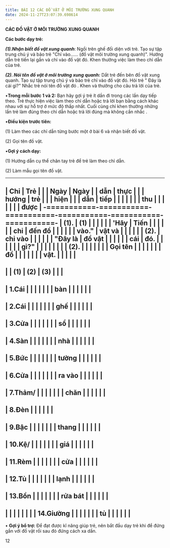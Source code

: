 ```yaml
---
title: BÀI 12 CÁC ĐỒ VẬT Ở MÔI TRƯỜNG XUNG QUANH
date: 2024-11-27T23:07:39.698614
---
```

**CÁC ĐỒ VẬT Ở MÔI TRƯỜNG XUNG QUANH**

**Các bước dạy trẻ:**

***(1).Nhận biết đồ vật xung quanh***: Ngồi trên ghế đối diện với trẻ.
Tạo sự tập trung chú ý và bảo trẻ "Chỉ vào...... (đồ vật môi trường
xung quanh)". Hướng dẫn trẻ tiến lại gần và chỉ vào đồ vật đó. Khen
thưởng việc làm theo chỉ dẫn của trẻ.

***(2). Nói tên đồ vật ở môi trường xung quanh:*** Dắt trẻ đến bên đồ
vật xung quanh. Tạo sự tập trung chú ý và bảo trẻ chỉ vào đồ vật đó.
Hỏi trẻ " Đây là cái gì?" Nhắc trẻ nói tên đồ vật đó . Khen và thưởng
cho câu trả lời của trẻ.

•**Trong mỗi bước 1 và 2:** Bạn hãy gợi ý trẻ ít dần đi trong các lần
dạy tiếp theo. Trẻ thực hiện việc làm theo chỉ dẫn hoặc trả lời bạn
bằng cách khác nhau với sự hỗ trợ ở mức độ thấp nhất. Cuối cùng chỉ
khen thưởng những lần trẻ làm đúng theo chỉ dẫn hoặc trả lời đúng mà
không cần nhắc .

•**Điều kiện trước tiên:**

(1) Làm theo các chỉ dẫn từng bước một ở bài 6 và nhận biết đồ vật.

(2) Gọi tên đồ vật.

•**Gợi ý cách dạy:**

(1) Hướng dẫn cụ thể chân tay trẻ để trẻ làm theo chỉ dẫn.

(2) Làm mẫu gọi tên đồ vật.

-------------------------------------------------------------------------
| **Chỉ     | **Trẻ     |           |           | **Ngày  | **Ngày  |
| dẫn**     | thực      |           |           | hướng   | trẻ     |
|           | hiện**    |           |           | dẫn**   | tiếp    |
|           |           |           |           |           | thu     |
|           |           |           |           |           | được**  |
-===========-===========-===========-===========-===========-===========-
| **(1).  | **(1)   |           |           |           |           |
| 'Hãy    | Tiến    |           |           |           |           |
| chỉ     | đến đồ  |           |           |           |           |
| vào."   | vật và  |           |           |           |           |
| (2).    | chỉ vào |           |           |           |           |
| "Đây là | đồ vật  |           |           |           |           |
| cái     | đó.**   |           |           |           |           |
| gì?"**  |         |           |           |           |           |
|           | **(2).  |           |           |           |           |
|           | Gọi tên |           |           |           |           |
|           | đồ      |           |           |           |           |
|           | vật.**  |           |           |           |           |
-------------------------------------------------------------------------
|           | **(1)**   | **(2)**   | **(3)**   |           |           |
-------------------------------------------------------------------------
| 1.Cái   |           |           |           |           |           |
| bàn     |           |           |           |           |           |
-------------------------------------------------------------------------
| 2.Cái   |           |           |           |           |           |
| ghế     |           |           |           |           |           |
-------------------------------------------------------------------------
| 3.Cửa   |           |           |           |           |           |
| sổ      |           |           |           |           |           |
-------------------------------------------------------------------------
| 4.Sàn   |           |           |           |           |           |
| nhà     |           |           |           |           |           |
-------------------------------------------------------------------------
| 5.Bức   |           |           |           |           |           |
| tường   |           |           |           |           |           |
-------------------------------------------------------------------------
| 6.Cửa   |           |           |           |           |           |
| ra vào  |           |           |           |           |           |
-------------------------------------------------------------------------
| 7.Thảm/ |           |           |           |           |           |
| chăn    |           |           |           |           |           |
-------------------------------------------------------------------------
| 8.Đèn   |           |           |           |           |           |
-------------------------------------------------------------------------
| 9.Bậc   |           |           |           |           |           |
| thang   |           |           |           |           |           |
-------------------------------------------------------------------------
| 10.Kệ/  |           |           |           |           |           |
| giá     |           |           |           |           |           |
-------------------------------------------------------------------------
| 11.Rèm  |           |           |           |           |           |
| cửa     |           |           |           |           |           |
-------------------------------------------------------------------------
| 12.Tủ   |           |           |           |           |           |
| lạnh    |           |           |           |           |           |
-------------------------------------------------------------------------
| 13.Bồn  |           |           |           |           |           |
| rửa bát |           |           |           |           |           |
-------------------------------------------------------------------------
|         |           |           |           |           |           |
| 14.Giường |           |           |           |           |           |
| tủ      |           |           |           |           |           |
-------------------------------------------------------------------------

• **Gợi ý bổ trợ:** Để đạt được kĩ năng giúp trẻ, nên bắt đầu dạy trẻ
khi để đứng gần với đồ vật rồi sau đó đứng cách xa dần.

12

